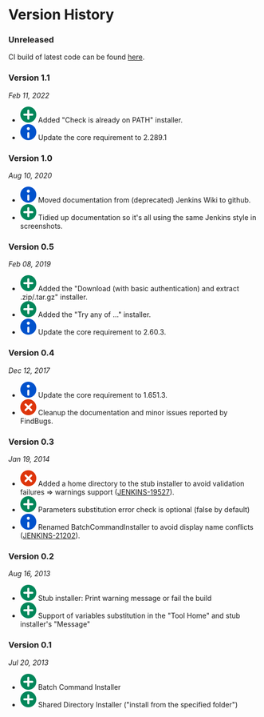 # Version History

### Unreleased
CI build of latest code can be found [here](https://ci.jenkins.io/job/Plugins/job/extra-tool-installers-plugin/job/master/lastSuccessfulBuild/artifact/target/).

### Version 1.1
_Feb 11, 2022_
* ![(plus)](docs/images/add.svg)
Added "Check is already on PATH" installer.
* ![(info)](docs/images/information.svg)
Update the core requirement to 2.289.1

### Version 1.0
_Aug 10, 2020_
* ![(info)](docs/images/information.svg)
Moved documentation from (deprecated) Jenkins Wiki to github.
* ![(plus)](docs/images/add.svg)
Tidied up documentation so it's all using the same Jenkins style in screenshots.

### Version 0.5
_Feb 08, 2019_
* ![(plus)](docs/images/add.svg)
Added the "Download (with basic authentication) and extract .zip/.tar.gz" installer.
* ![(plus)](docs/images/add.svg)
Added the "Try any of ..." installer.
* ![(info)](docs/images/information.svg)
Update the core requirement to 2.60.3.

### Version 0.4
_Dec 12, 2017_
* ![(info)](docs/images/information.svg)
Update the core requirement to 1.651.3.
* ![(error)](docs/images/error.svg)
Cleanup the documentation and minor issues reported by FindBugs.

### Version 0.3
_Jan 19, 2014_
* ![(error)](docs/images/error.svg)
Added a home directory to the stub installer to avoid validation failures => warnings support
([JENKINS-19527](https://issues.jenkins-ci.org/browse/JENKINS-19527)).
* ![(plus)](docs/images/add.svg)
Parameters substitution error check is optional (false by default)
* ![(info)](docs/images/information.svg)
Renamed BatchCommandInstaller to avoid display name conflicts
([JENKINS-21202](https://issues.jenkins-ci.org/browse/JENKINS-21202)).

### Version 0.2
_Aug 16, 2013_
* ![(plus)](docs/images/add.svg)
Stub installer: Print warning message or fail the build
* ![(plus)](docs/images/add.svg)
Support of variables substitution in the "Tool Home" and stub installer's "Message"

### Version 0.1
_Jul 20, 2013_
* ![(plus)](docs/images/add.svg)
Batch Command Installer
* ![(plus)](docs/images/add.svg)
Shared Directory Installer ("install from the specified folder")
